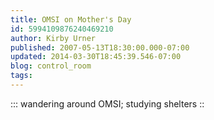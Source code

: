 ```yaml
---
title: OMSI on Mother's Day
id: 5994109876240469210
author: Kirby Urner
published: 2007-05-13T18:30:00.000-07:00
updated: 2014-03-30T18:45:39.546-07:00
blog: control_room
tags: 
---
```


::: wandering around OMSI; studying shelters ::